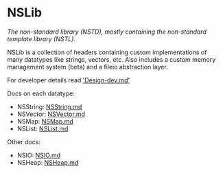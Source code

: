 # NSLib

*The non-standard library (NSTD), mostly containing the non-standard template library (NSTL).*

NSLib is a collection of headers containing custom implementations of many datatypes like strings, vectors, etc. Also includes a custom memory management system (beta) and a fileio abstraction layer.

For developer details read ['Design-dev.md'](docs/Design-dev.md)

Docs on each datatype:

- NSString: [NSString.md](./docs/NSString.md)
- NSVector: [NSVector.md](./docs/NSVector.md)
- NSMap: [NSMap.md](./docs/NSMap.md)
- NSList: [NSList.md](./docs/NSList.md)

Other docs:

- NSIO: [NSIO.md](./docs/NSIO.md)
- NSHeap: [NSHeap.md](./docs/NSHeap.md)
